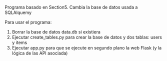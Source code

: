 Programa basado en Section5. Cambia la base de datos usada a SQLAlquemy

Para usar el programa:
1. Borrar la base de datos data.db si existiera
2. Ejecutar create_tables.py para crear la base de datos y dos tablas: users y items
3. Ejecutar app.py para que se ejecute en segundo plano la web Flask (y la lógica de las API asociada)